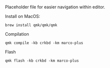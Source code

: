 Placeholder file for easier navigation within editor.

Install on MacOS:

```
brew install qmk/qmk/qmk
```

Compilation

```
qmk compile -kb crkbd -km marco-plus
```

Flash

```
qmk flash -kb crkbd -km marco-plus
```
